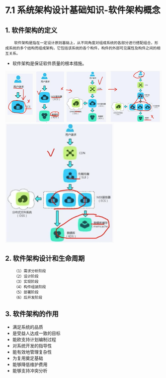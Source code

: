 # 7.1 系统架构设计基础知识-软件架构概念

## 1. 软件架构的定义

        软件架构是指在一定设计原则基础上，从不同角度对组成系统的各部分进行搭配组合，形成系统的多个结构而组成架构，它包括该系统的各个构件，构件的外部可见属性及构件之间的相互关系。

- 软件架构是保证软件质量的根本措施。

![软件架构](source/image/7.1-01.png) ![软件架构](source/image/7.1-02.png)

## 2. 软件架构设计和生命周期

        （1）需求分析阶段
        （2）设计阶段
        （3）实现阶段
        （4）构件组装阶段
        （5）部署阶段
        （6）后开发阶段

## 3. 软件架构的作用

- 满足系统的品质
- 是受益人达成一致的目标
- 能欧支持计划编制过程
- 对系统开发的指导性
- 能有效地管理复杂性
- 为复用奠定基础
- 能够降低维护费用
- 能够支持冲突分析